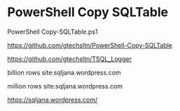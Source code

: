 # PowerShell Copy SQLTable

PowerShell Copy-SQLTable.ps1

https://github.com/gtechsltn/PowerShell-Copy-SQLTable

https://github.com/gtechsltn/TSQL_Logger

billion rows site:sqljana.wordpress.com

million rows site:sqljana.wordpress.com

https://sqljana.wordpress.com/
